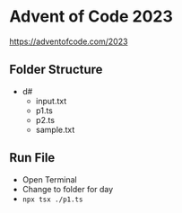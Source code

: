 # Advent of Code 2023

https://adventofcode.com/2023

## Folder Structure

-   d#
    -   input.txt
    -   p1.ts
    -   p2.ts
    -   sample.txt

## Run File

-   Open Terminal
-   Change to folder for day
-   `npx tsx ./p1.ts`
